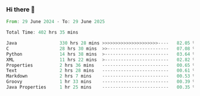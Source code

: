 ### Hi there 👋

<!--
**luoxuanzao/luoxuanzao** is a ✨ _special_ ✨ repository because its `README.md` (this file) appears on your GitHub profile.

Here are some ideas to get you started:

- 🔭 I’m currently working on ...
- 🌱 I’m currently learning ...
- 👯 I’m looking to collaborate on ...
- 🤔 I’m looking for help with ...
- 💬 Ask me about ...
- 📫 How to reach me: ...
- 😄 Pronouns: ...
- ⚡ Fun fact: ...
-->

<!--START_SECTION:waka-->

```rust
From: 29 June 2024 - To: 29 June 2025

Total Time: 402 hrs 35 mins

Java                330 hrs 28 mins >>>>>>>>>>>>>>>>>>>>>----   82.05 %
C                   28 hrs 30 mins  >>-----------------------   07.08 %
Python              14 hrs 38 mins  >------------------------   03.64 %
XML                 11 hrs 22 mins  >------------------------   02.82 %
Properties          2 hrs 36 mins   -------------------------   00.65 %
Text                2 hrs 28 mins   -------------------------   00.61 %
Markdown            2 hrs 7 mins    -------------------------   00.53 %
Groovy              1 hr 33 mins    -------------------------   00.39 %
Java Properties     1 hr 25 mins    -------------------------   00.35 %
```

<!--END_SECTION:waka-->
